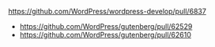 https://github.com/WordPress/wordpress-develop/pull/6837

-   https://github.com/WordPress/gutenberg/pull/62529
-   https://github.com/WordPress/gutenberg/pull/62610
